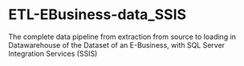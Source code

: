 # ETL-EBusiness-data_SSIS
The complete data pipeline from extraction from source to loading in Datawarehouse of the Dataset of an E-Business, with SQL Server Integration Services (SSIS)
